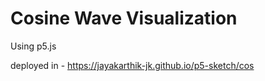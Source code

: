 # Cosine Wave Visualization

Using p5.js

deployed in - https://jayakarthik-jk.github.io/p5-sketch/cos
